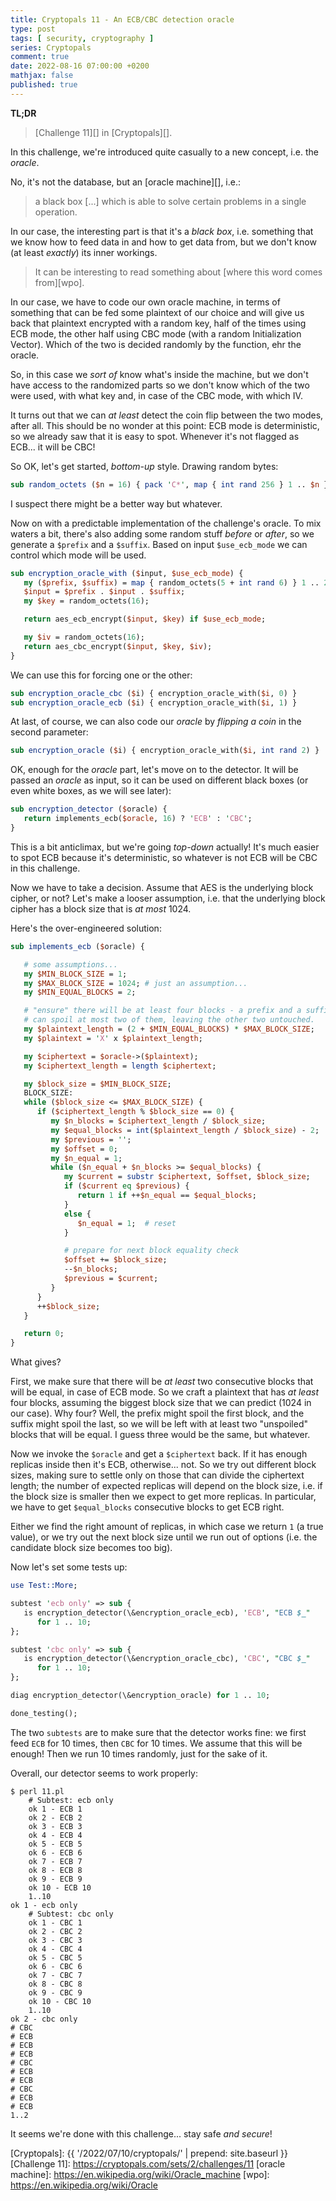 ```yaml
---
title: Cryptopals 11 - An ECB/CBC detection oracle
type: post
tags: [ security, cryptography ]
series: Cryptopals
comment: true
date: 2022-08-16 07:00:00 +0200
mathjax: false
published: true
---
```


**TL;DR**

> [Challenge 11][] in [Cryptopals][].

In this challenge, we're introduced quite casually to a new concept,
i.e. the *oracle*.

No, it's not the database, but an [oracle machine][], i.e.:

> a black box \[...\] which is able to solve certain problems in a
> single operation.

In our case, the interesting part is that it's a *black box*, i.e.
something that we know how to feed data in and how to get data from, but
we don't know (at least *exactly*) its inner workings.

> It can be interesting to read something about [where this word comes
> from][wpo].

In our case, we have to code our own oracle machine, in terms of
something that can be fed some plaintext of our choice and will give us
back that plaintext encrypted with a random key, half of the times
using ECB mode, the other half using CBC mode (with a random
Initialization Vector). Which of the two is decided randomly by the
function, ehr the oracle.

So, in this case we *sort of* know what's inside the machine, but we
don't have access to the randomized parts so we don't know which of the
two were used, with what key and, in case of the CBC mode, with which
IV.

It turns out that we can *at least* detect the coin flip between the two
modes, after all. This should be no wonder at this point: ECB mode is
deterministic, so we already saw that it is easy to spot. Whenever it's
not flagged as ECB... it will be CBC!

So OK, let's get started, *bottom-up* style. Drawing random bytes:

```perl
sub random_octets ($n = 16) { pack 'C*', map { int rand 256 } 1 .. $n }
```

I suspect there might be a better way but whatever.

Now on with a predictable implementation of the challenge's oracle. To
mix waters a bit, there's also adding some random stuff *before* or
*after*, so we generate a `$prefix` and a `$suffix`. Based on input
`$use_ecb_mode` we can control which mode will be used.

```perl
sub encryption_oracle_with ($input, $use_ecb_mode) {
   my ($prefix, $suffix) = map { random_octets(5 + int rand 6) } 1 .. 2;
   $input = $prefix . $input . $suffix;
   my $key = random_octets(16);

   return aes_ecb_encrypt($input, $key) if $use_ecb_mode;

   my $iv = random_octets(16);
   return aes_cbc_encrypt($input, $key, $iv);
}
```

We can use this for forcing one or the other:

```perl
sub encryption_oracle_cbc ($i) { encryption_oracle_with($i, 0) }
sub encryption_oracle_ecb ($i) { encryption_oracle_with($i, 1) }
```

At last, of course, we can also code our *oracle* by *flipping a coin*
in the second parameter:

```perl
sub encryption_oracle ($i) { encryption_oracle_with($i, int rand 2) }
```

OK, enough for the *oracle* part, let's move on to the detector. It will
be passed an *oracle* as input, so it can be used on different black
boxes (or even white boxes, as we will see later):

```perl
sub encryption_detector ($oracle) {
   return implements_ecb($oracle, 16) ? 'ECB' : 'CBC';
}
```

This is a bit anticlimax, but we're going *top-down* actually! It's much
easier to spot ECB because it's deterministic, so whatever is not ECB
will be CBC in this challenge.

Now we have to take a decision. Assume that AES is the underlying block
cipher, or not? Let's make a looser assumption, i.e. that the underlying
block cipher has a block size that is *at most* 1024.

Here's the over-engineered solution:

```perl
sub implements_ecb ($oracle) {

   # some assumptions...
   my $MIN_BLOCK_SIZE = 1;
   my $MAX_BLOCK_SIZE = 1024; # just an assumption...
   my $MIN_EQUAL_BLOCKS = 2;

   # "ensure" there will be at least four blocks - a prefix and a suffix
   # can spoil at most two of them, leaving the other two untouched.
   my $plaintext_length = (2 + $MIN_EQUAL_BLOCKS) * $MAX_BLOCK_SIZE;
   my $plaintext = 'X' x $plaintext_length;

   my $ciphertext = $oracle->($plaintext);
   my $ciphertext_length = length $ciphertext;

   my $block_size = $MIN_BLOCK_SIZE;
   BLOCK_SIZE:
   while ($block_size <= $MAX_BLOCK_SIZE) {
      if ($ciphertext_length % $block_size == 0) {
         my $n_blocks = $ciphertext_length / $block_size;
         my $equal_blocks = int($plaintext_length / $block_size) - 2;
         my $previous = '';
         my $offset = 0;
         my $n_equal = 1;
         while ($n_equal + $n_blocks >= $equal_blocks) {
            my $current = substr $ciphertext, $offset, $block_size;
            if ($current eq $previous) {
               return 1 if ++$n_equal == $equal_blocks;
            }
            else {
               $n_equal = 1;  # reset
            }

            # prepare for next block equality check
            $offset += $block_size;
            --$n_blocks;
            $previous = $current;
         }
      }
      ++$block_size;
   }

   return 0;
}
```

What gives?

First, we make sure that there will be *at least* two consecutive blocks
that will be equal, in case of ECB mode. So we craft a plaintext that
has *at least* four blocks, assuming the biggest block size that we can
predict (1024 in our case). Why four? Well, the prefix might spoil the
first block, and the suffix might spoil the last, so we will be left
with at least two "unspoiled" blocks that will be equal. I guess three
would be the same, but whatever.

Now we invoke the `$oracle` and get a `$ciphertext` back. If it has
enough replicas inside then it's ECB, otherwise... not. So we try out
different block sizes, making sure to settle only on those that can
divide the ciphertext length; the number of expected replicas will
depend on the block size, i.e. if the block size is smaller then we
expect to get more replicas. In particular, we have to get
`$equal_blocks` consecutive blocks to get ECB right.

Either we find the right amount of replicas, in which case we return `1`
(a true value), or we try out the next block size until we run out of
options (i.e. the candidate block size becomes too big).

Now let's set some tests up:

```perl
use Test::More;

subtest 'ecb only' => sub {
   is encryption_detector(\&encryption_oracle_ecb), 'ECB', "ECB $_"
      for 1 .. 10;
};

subtest 'cbc only' => sub {
   is encryption_detector(\&encryption_oracle_cbc), 'CBC', "CBC $_"
      for 1 .. 10;
};

diag encryption_detector(\&encryption_oracle) for 1 .. 10;

done_testing();
```

The two `subtests` are to make sure that the detector works fine: we
first feed `ECB` for 10 times, then `CBC` for 10 times. We assume that
this will be enough! Then we run 10 times randomly, just for the sake of
it.

Overall, our detector seems to work properly:

```
$ perl 11.pl
    # Subtest: ecb only
    ok 1 - ECB 1
    ok 2 - ECB 2
    ok 3 - ECB 3
    ok 4 - ECB 4
    ok 5 - ECB 5
    ok 6 - ECB 6
    ok 7 - ECB 7
    ok 8 - ECB 8
    ok 9 - ECB 9
    ok 10 - ECB 10
    1..10
ok 1 - ecb only
    # Subtest: cbc only
    ok 1 - CBC 1
    ok 2 - CBC 2
    ok 3 - CBC 3
    ok 4 - CBC 4
    ok 5 - CBC 5
    ok 6 - CBC 6
    ok 7 - CBC 7
    ok 8 - CBC 8
    ok 9 - CBC 9
    ok 10 - CBC 10
    1..10
ok 2 - cbc only
# CBC
# ECB
# ECB
# ECB
# CBC
# ECB
# ECB
# CBC
# ECB
# ECB
1..2
```

It seems we're done with this challenge... stay safe *and secure*!

[Perl]: https://www.perl.org/
[Cryptopals]: {{ '/2022/07/10/cryptopals/' | prepend: site.baseurl }}
[Challenge 11]: https://cryptopals.com/sets/2/challenges/11
[oracle machine]: https://en.wikipedia.org/wiki/Oracle_machine
[wpo]: https://en.wikipedia.org/wiki/Oracle
